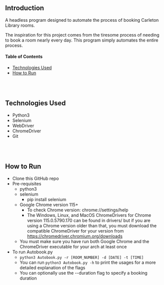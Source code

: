## Introduction

A headless program designed to automate the process of booking Carleton Library rooms.

The inspiration for this project comes from the tiresome process of needing to book a room nearly every day. This program simply automates the entire process.


#### Table of Contents
- [Technologies Used ](#technologies)
- [How to Run ](#run)


<br></br>
## Technologies Used <a name="technologies"></a>
- Python3
- Selenium
- WebDriver
- ChromeDriver
- Git


<br></br>
## How to Run <a name="run"></a>
- Clone this GitHub repo
- Pre-requisites
  - python3
  - selenium
    - pip install selenium
  - Google Chrome version 115+
    - To check Chrome version: chrome://settings/help
    - The Windows, Linux, and MacOS ChromeDrivers for Chrome version 115.0.5790.170 can be found in drivers/ but if you are using a Chrome version older than that, you must download the compatible ChromeDriver for your version from https://chromedriver.chromium.org/downloads
  - You must make sure you have run both Google Chrome and the ChromeDriver executable for your arch at least once
- To run Autobook.py
  - `python3 Autobook.py -r [ROOM_NUMBER] -d [DATE] -t [TIME]`
  - You can run `python3 Autobook.py -h` to print the usages for a more detailed explanation of the flags
  - You can optionally use the --duration flag to specify a booking duration